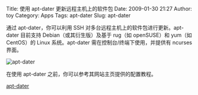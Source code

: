 Title: 使用 apt-dater 更新远程主机上的软件包
Date: 2009-01-30 21:27
Author: toy
Category: Apps
Tags: apt-dater
Slug: apt-dater

通过 apt-dater，你可以利用 SSH
对多台远程主机上的软件包进行更新。apt-dater 目前支持
Debian（或其衍生版）及基于 rug（如 openSUSE）和 yum（如 CentOS）的 Linux
系统。apt-dater 需在控制台/终端下使用，并提供有 ncurses 界面。

![apt-dater](http://i.linuxtoy.org/images/2009/01/apt-dater.png)

在使用 apt-dater 之前，你可以参考其网站主页提供的配置教程。

[apt-dater](http://www.ibh.de/apt-dater/)
